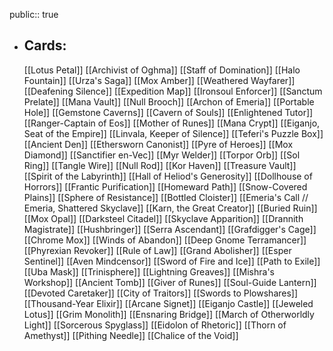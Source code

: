 public:: true
- ## Cards:
	[[Lotus Petal]]
	[[Archivist of Oghma]]
	[[Staff of Domination]]
	[[Halo Fountain]]
	[[Urza's Saga]]
	[[Mox Amber]]
	[[Weathered Wayfarer]]
	[[Deafening Silence]]
	[[Expedition Map]]
	[[Ironsoul Enforcer]]
	[[Sanctum Prelate]]
	[[Mana Vault]]
	[[Null Brooch]]
	[[Archon of Emeria]]
	[[Portable Hole]]
	[[Gemstone Caverns]]
	[[Cavern of Souls]]
	[[Enlightened Tutor]]
	[[Ranger-Captain of Eos]]
	[[Mother of Runes]]
	[[Mana Crypt]]
	[[Eiganjo, Seat of the Empire]]
	[[Linvala, Keeper of Silence]]
	[[Teferi's Puzzle Box]]
	[[Ancient Den]]
	[[Ethersworn Canonist]]
	[[Pyre of Heroes]]
	[[Mox Diamond]]
	[[Sanctifier en-Vec]]
	[[Myr Welder]]
	[[Torpor Orb]]
	[[Sol Ring]]
	[[Tangle Wire]]
	[[Null Rod]]
	[[Kor Haven]]
	[[Treasure Vault]]
	[[Spirit of the Labyrinth]]
	[[Hall of Heliod's Generosity]]
	[[Dollhouse of Horrors]]
	[[Frantic Purification]]
	[[Homeward Path]]
	[[Snow-Covered Plains]]
	[[Sphere of Resistance]]
	[[Bottled Cloister]]
	[[Emeria's Call // Emeria, Shattered Skyclave]]
	[[Karn, the Great Creator]]
	[[Buried Ruin]]
	[[Mox Opal]]
	[[Darksteel Citadel]]
	[[Skyclave Apparition]]
	[[Drannith Magistrate]]
	[[Hushbringer]]
	[[Serra Ascendant]]
	[[Grafdigger's Cage]]
	[[Chrome Mox]]
	[[Winds of Abandon]]
	[[Deep Gnome Terramancer]]
	[[Phyrexian Revoker]]
	[[Rule of Law]]
	[[Grand Abolisher]]
	[[Esper Sentinel]]
	[[Aven Mindcensor]]
	[[Sword of Fire and Ice]]
	[[Path to Exile]]
	[[Uba Mask]]
	[[Trinisphere]]
	[[Lightning Greaves]]
	[[Mishra's Workshop]]
	[[Ancient Tomb]]
	[[Giver of Runes]]
	[[Soul-Guide Lantern]]
	[[Devoted Caretaker]]
	[[City of Traitors]]
	[[Swords to Plowshares]]
	[[Thousand-Year Elixir]]
	[[Arcane Signet]]
	[[Eiganjo Castle]]
	[[Jeweled Lotus]]
	[[Grim Monolith]]
	[[Ensnaring Bridge]]
	[[March of Otherworldly Light]]
	[[Sorcerous Spyglass]]
	[[Eidolon of Rhetoric]]
	[[Thorn of Amethyst]]
	[[Pithing Needle]]
	[[Chalice of the Void]]
